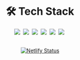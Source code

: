 
<h1 align="center">🛠 Tech Stack</h1>
<div align="center">
<img src="https://img.shields.io/badge/JavaScript-F7DF1E?logo=javascript&logoColor=000">&nbsp;
<img src="https://img.shields.io/badge/React-61DAFB?logo=react&logoColor=white">&nbsp;
<img src="https://img.shields.io/badge/Node.js-6DA55F?logo=node.js&logoColor=white">&nbsp;
<img src="https://img.shields.io/badge/MongoDB-%234ea94b.svg?logo=mongodb&logoColor=white">&nbsp;
<img src="https://img.shields.io/badge/GitHub-%23121011.svg?logo=github&logoColor=white">&nbsp;
<img src="https://img.shields.io/badge/npm-CB3837?logo=npm&logoColor=fff">&nbsp;</div>
</br>


<div align="center">


  [![Netlify Status](https://api.netlify.com/api/v1/badges/0403ba24-2e63-4e62-b001-c4493b5a8043/deploy-status)](https://app.netlify.com/sites/hublu-dublu/deploys)
</div>
